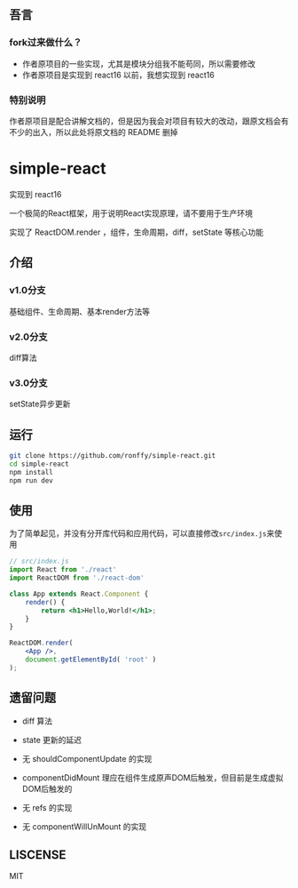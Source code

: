 ## 吾言

### fork过来做什么？

- 作者原项目的一些实现，尤其是模块分组我不能苟同，所以需要修改
- 作者原项目是实现到 react16 以前，我想实现到 react16

### 特别说明

作者原项目是配合讲解文档的，但是因为我会对项目有较大的改动，跟原文档会有不少的出入，所以此处将原文档的 README 删掉


# simple-react

实现到 react16

一个极简的React框架，用于说明React实现原理，请不要用于生产环境

实现了 ReactDOM.render ，组件，生命周期，diff，setState 等核心功能


## 介绍

### v1.0分支

基础组件、生命周期、基本render方法等

### v2.0分支

diff算法

### v3.0分支

setState异步更新

## 运行
```bash
git clone https://github.com/ronffy/simple-react.git
cd simple-react
npm install
npm run dev
```

## 使用
为了简单起见，并没有分开库代码和应用代码，可以直接修改`src/index.js`来使用
```jsx
// src/index.js
import React from './react'
import ReactDOM from './react-dom'

class App extends React.Component {
    render() {
        return <h1>Hello,World!</h1>;
    }
}

ReactDOM.render(
    <App />,
    document.getElementById( 'root' )
);
```


## 遗留问题

- diff 算法

- state 更新的延迟

- 无 shouldComponentUpdate 的实现

- componentDidMount 理应在组件生成原声DOM后触发，但目前是生成虚拟DOM后触发的

- 无 refs 的实现

- 无 componentWillUnMount 的实现


## LISCENSE
MIT
